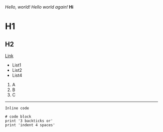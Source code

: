 *Hello, world!*
*Hello world again!*
**Hi**
# H1
## H2
[Link](https://harshil201003.github.io/cse15l-lab-reports/index.html)

* List1
* List2
* List4


1. A
2. B
3. C

---

`Inline code`

```
# code block
print '3 backticks or'
print 'indent 4 spaces'
```
